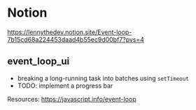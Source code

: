 # Notion
https://lennythedev.notion.site/Event-loop-7b15cd68a224453daad4b55ec9d00bf7?pvs=4


## event_loop_ui

- breaking a long-running task into batches using `setTimeout`
- TODO: implement a progress bar

Resources: https://javascript.info/event-loop

